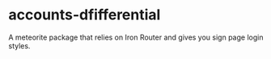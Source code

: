 accounts-dfifferential
======================

A meteorite package that relies on Iron Router and gives you sign page login styles.
